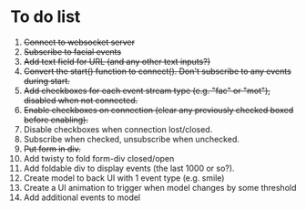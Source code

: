 # To do list
1. ~~Connect to websocket server~~
1. ~~Subscribe to facial events~~
1. ~~Add text field for URL (and any other text inputs?)~~
1. ~~Convert the start() function to connect(). Don't subscribe to any events during start.~~
1. ~~Add checkboxes for each event stream type (e.g. "fac" or "mot"), disabled when not connected.~~
1. ~~Enable checkboxes on connection (clear any previously checked boxed before enabling).~~
1. Disable checkboxes when connection lost/closed.
1. Subscribe when checked, unsubscribe when unchecked.
1. ~~Put form in div.~~
1. Add twisty to fold form-div closed/open
1. Add foldable div to display events (the last 1000 or so?).
1. Create model to back UI with 1 event type (e.g. smile)
1. Create a UI animation to trigger when model changes by some threshold
1. Add additional events to model